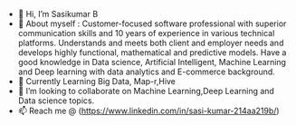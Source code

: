 - 👋 Hi, I’m Sasikumar B
- 👀 About myself : Customer-focused software professional with superior communication skills and 10 years of experience in various technical platforms. 
                     Understands and meets both client and employer needs and develops highly functional, mathematical and predictive models. 
                     Have a good knowledge in Data science, Artificial Intelligent, Machine Learning and Deep learning with data analytics and E-commerce background.
- 🌱 Currently Learning Big Data, Map-r,Hive
- 💞️ I’m looking to collaborate on Machine Learning,Deep Learning  and Data science topics.
- 📫 Reach me @ (https://www.linkedin.com/in/sasi-kumar-214aa219b/)

 <!---
sasikumar9211/sasikumar9211 is a ✨ special ✨ repository because its `README.md` (this file) appears on your GitHub profile.
You can click the Preview link to take a look at your changes.
--->
